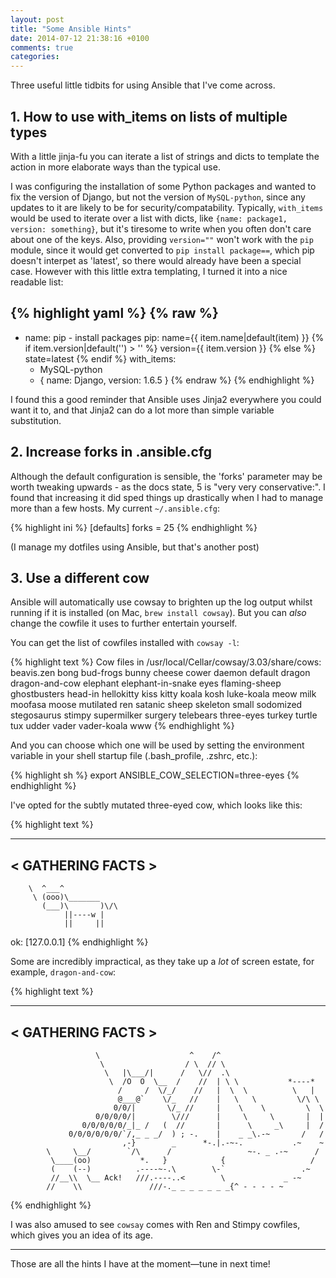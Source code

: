 ```yaml
---
layout: post
title: "Some Ansible Hints"
date: 2014-07-12 21:38:16 +0100
comments: true
categories:
---
```


Three useful little tidbits for using Ansible that I've come across.


## 1. How to use with_items on lists of multiple types

With a little jinja-fu you can iterate a list of strings and dicts to template
the action in more elaborate ways than the typical use.


I was configuring the installation of some Python packages and wanted to fix
the version of Django, but not the version of `MySQL-python`, since any updates
to it are likely to be for security/compatability.  Typically, `with_items`
would be used to iterate over a list with dicts, like `{name: package1,
version: something}`, but it's tiresome to write when you often don't care
about one of the keys. Also, providing `version=""` won't work with the `pip`
module, since it would get converted to `pip install package==`, which pip
doesn't interpet as 'latest', so there would already have been a special case.
However with this little extra templating, I turned it into a nice readable
list:


{% highlight yaml %}
{% raw %}
---
- name: pip - install packages
  pip: name={{ item.name|default(item) }}
       {% if item.version|default('') > '' %}
         version={{ item.version }}
       {% else %}
         state=latest
       {% endif %}
  with_items:
    - MySQL-python
    - { name: Django, version: 1.6.5 }
{% endraw %}
{% endhighlight %}


I found this a good reminder that Ansible uses Jinja2 everywhere you could want
it to, and that Jinja2 can do a lot more than simple variable substitution.


## 2. Increase forks in .ansible.cfg

Although the default configuration is sensible, the 'forks' parameter may be
worth tweaking upwards - as the docs state, 5 is "very very conservative:". I
found that increasing it did sped things up drastically when I had to manage
more than a few hosts. My current `~/.ansible.cfg`:


{% highlight ini %}
[defaults]
forks = 25
{% endhighlight %}


(I manage my dotfiles using Ansible, but that's another post)


## 3. Use a different cow

Ansible will automatically use cowsay to brighten up the log output whilst
running if it is installed (on Mac, `brew install cowsay`). But you can
*also* change the cowfile it uses to further entertain yourself.

You can get the list of cowfiles installed with `cowsay -l`:

{% highlight text %}
Cow files in /usr/local/Cellar/cowsay/3.03/share/cows:
beavis.zen bong bud-frogs bunny cheese cower daemon default dragon
dragon-and-cow elephant elephant-in-snake eyes flaming-sheep ghostbusters
head-in hellokitty kiss kitty koala kosh luke-koala meow milk moofasa moose
mutilated ren satanic sheep skeleton small sodomized stegosaurus stimpy
supermilker surgery telebears three-eyes turkey turtle tux udder vader
vader-koala www
{% endhighlight %}

And you can choose which one will be used by setting the environment variable
in your shell startup file (.bash_profile, .zshrc, etc.):

{% highlight sh %}
export ANSIBLE_COW_SELECTION=three-eyes
{% endhighlight %}

I've opted for the subtly mutated three-eyed cow, which looks like this:

{% highlight text %}
 _________________
< GATHERING FACTS >
 -----------------
        \  ^___^
         \ (ooo)\_______
           (___)\       )\/\
                ||----w |
                ||     ||


ok: [127.0.0.1]
{% endhighlight %}

Some are incredibly impractical, as they take up a *lot* of screen estate, for
example, `dragon-and-cow`:

{% highlight text %}
 _________________
< GATHERING FACTS >
 -----------------
                       \                    ^    /^
                        \                  / \  // \
                         \   |\___/|      /   \//  .\
                          \  /O  O  \__  /    //  | \ \           *----*
                            /     /  \/_/    //   |  \  \          \   |
                            @___@`    \/_   //    |   \   \         \/\ \
                           0/0/|       \/_ //     |    \    \         \  \
                       0/0/0/0/|        \///      |     \     \       |  |
                    0/0/0/0/0/_|_ /   (  //       |      \     _\     |  /
                 0/0/0/0/0/0/`/,_ _ _/  ) ; -.    |    _ _\.-~       /   /
                             ,-}        _      *-.|.-~-.           .~    ~
            \     \__/        `/\      /                 ~-. _ .-~      /
             \____(oo)           *.   }            {                   /
             (    (--)          .----~-.\        \-`                 .~
             //__\\  \__ Ack!   ///.----..<        \             _ -~
            //    \\               ///-._ _ _ _ _ _ _{^ - - - - ~
{% endhighlight %}

I was also amused to see `cowsay` comes with Ren and Stimpy cowfiles, which
gives you an idea of its age.


---

Those are all the hints I have at the moment&mdash;tune in next time!
